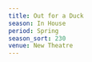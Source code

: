 ```yaml
---
title: Out for a Duck
season: In House
period: Spring
season_sort: 230
venue: New Theatre
---
```



